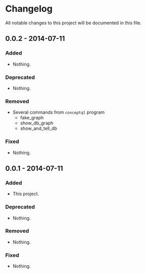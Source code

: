 # Changelog
All notable changes to this project will be documented in this file.

## 0.0.2 - 2014-07-11

### Added
- Nothing.

### Deprecated
- Nothing.

### Removed
- Several commands from `conceptql` program
    - fake_graph
    - show_db_graph
    - show_and_tell_db

### Fixed
- Nothing.


## 0.0.1 - 2014-07-11

### Added
- This project.

### Deprecated
- Nothing.

### Removed
- Nothing.

### Fixed
- Nothing.

